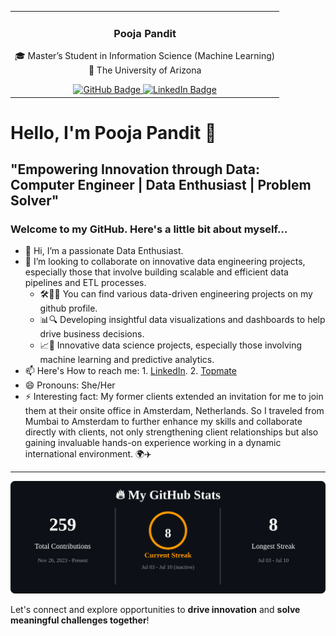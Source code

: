 <div align="center">

<table>
  <tr>
    <td align="center" width="100%">
      <h3 align="center">Pooja Pandit</h3>
      <p align="center">🎓 Master’s Student in Information Science (Machine Learning)<br>
      📍 The University of Arizona</p>
      <a href="https://github.com/panditpooja">
        <img src="https://img.shields.io/badge/GitHub-panditpooja-black?style=for-the-badge&logo=github" alt="GitHub Badge"/>
      </a>
      <a href="https://www.linkedin.com/in/pooja-pandit-177978135/">
        <img src="https://img.shields.io/badge/LinkedIn-pooja--pandit-blue?style=for-the-badge&logo=linkedin" alt="LinkedIn Badge"/>
      </a>
    </td>
  </tr>
</table>

</div>

# Hello, I'm Pooja Pandit 👋
## "Empowering Innovation through Data: Computer Engineer | Data Enthusiast | Problem Solver"
### Welcome to my GitHub. Here's a little bit about myself...
- 👋 Hi, I’m a passionate Data Enthusiast.
- 💞️ I’m looking to collaborate on innovative data engineering projects, especially those that involve building scalable and efficient data pipelines and ETL processes.
  - 🛠️👨‍💻 You can find various data-driven engineering projects on my github profile.
  - 📊🔍 Developing insightful data visualizations and dashboards to help drive business decisions.
  - 📈🤖 Innovative data science projects, especially those involving machine learning and predictive analytics.
- 📫 Here's How to reach me: 1. [LinkedIn](https://www.linkedin.com/in/pooja-pandit-177978135/).
  2. [Topmate](https://topmate.io/pooja_pandit)
- 😄 Pronouns: She/Her
- ⚡ Interesting fact:  My former clients extended an invitation for me to join them at their onsite office in Amsterdam, Netherlands. So I traveled from Mumbai to Amsterdam to further enhance my skills and collaborate directly with clients, not only strengthening client relationships but also gaining invaluable hands-on experience working in a dynamic international environment. 
 🌍✈️

---

<div align="center">
<img src="https://github.com/panditpooja/panditpooja/blob/main/assets/github-stats.svg">
</div>

Let's connect and explore opportunities to **drive innovation** and **solve meaningful challenges together**!

<!---
panditpooja/panditpooja is a ✨ special ✨ repository because its `README.md` (this file) appears on your GitHub profile.
You can click the Preview link to take a look at your changes.
--->
